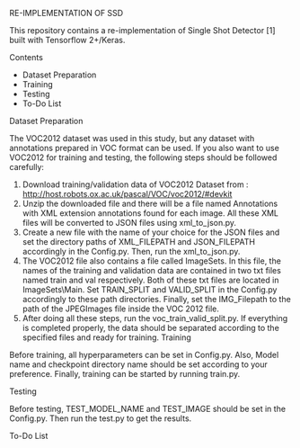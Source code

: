 RE-IMPLEMENTATION OF SSD

This repository contains a re-implementation of Single Shot Detector [1] built with Tensorflow 2+/Keras.

Contents

* Dataset Preparation
* Training
* Testing
* To-Do List

Dataset Preparation

The VOC2012 dataset was used in this study, but any dataset with annotations prepared in VOC format can be used. If you also want to use VOC2012 for training and testing, the following steps should be followed carefully:
1. Download training/validation data of VOC2012 Dataset from : http://host.robots.ox.ac.uk/pascal/VOC/voc2012/#devkit
2. Unzip the downloaded file and there will be a file named Annotations with XML extension annotations found for each image. All these XML files will be converted to JSON files using xml_to_json.py.
3. Create a new file with the name of your choice for the JSON files and set the directory paths of XML_FILEPATH and JSON_FILEPATH accordingly in the Config.py. Then, run the xml_to_json.py.
4. The VOC2012 file also contains a file called ImageSets. In this file, the names of the training and validation data are contained in two txt files named train and val respectively. Both of these txt files are located in ImageSets\Main. Set TRAIN_SPLIT and VALID_SPLIT in the Config.py accordingly to these path directories. Finally, set the IMG_Filepath to the path of the JPEGImages file inside the VOC 2012 file.
5. After doing all these steps, run the voc_train_valid_split.py. If everything is completed properly, the data should be separated according to the specified files and ready for training.
Training

Before training, all hyperparameters can be set in Config.py. Also, Model name and checkpoint directory name should be set according to your preference. Finally, training can be started by running train.py.

Testing

Before testing, TEST_MODEL_NAME and TEST_IMAGE should be set in the Config.py. Then run the test.py to get the results.

To-Do List


